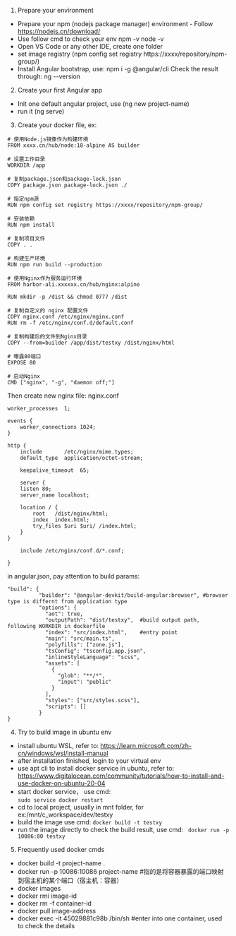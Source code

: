 1. Prepare your environment

- Prepare your npm (nodejs package manager) environment - Follow https://nodejs.cn/download/
- Use follow cmd to check your env
  npm -v
  node -v
- Open VS Code or any other IDE, create one folder
- set image registry (npm config set registry https://xxxx/repository/npm-group/)
- Install Angular bootstrap, use:
  npm i -g @angular/cli
  Check the result through: ng --version

2. Create your first Angular app

- Init one default angular project, use (ng new project-name)
- run it (ng serve)

3. Create your docker file, ex:

```
# 使用Node.js镜像作为构建环境
FROM xxxx.cn/hub/node:18-alpine AS builder

# 设置工作目录
WORKDIR /app

# 复制package.json和package-lock.json
COPY package.json package-lock.json ./

# 指定npm源
RUN npm config set registry https://xxxx/repository/npm-group/

# 安装依赖
RUN npm install

# 复制项目文件
COPY . .

# 构建生产环境
RUN npm run build --production

# 使用Nginx作为服务运行环境
FROM harbor-ali.xxxxxx.cn/hub/nginx:alpine

RUN mkdir -p /dist && chmod 0777 /dist

# 复制自定义的 nginx 配置文件
COPY nginx.conf /etc/nginx/nginx.conf
RUN rm -f /etc/nginx/conf.d/default.conf

# 复制构建后的文件到Nginx目录
COPY --from=builder /app/dist/testxy /dist/nginx/html

# 曝露80端口
EXPOSE 80

# 启动Nginx
CMD ["nginx", "-g", "daemon off;"]

```

Then create new nginx file: nginx.conf

```
worker_processes  1;

events {
    worker_connections 1024;
}

http {
    include       /etc/nginx/mime.types;
    default_type  application/octet-stream;

    keepalive_timeout  65;

    server {
    listen 80;
    server_name localhost;

    location / {
        root   /dist/nginx/html;
        index  index.html;
        try_files $uri $uri/ /index.html;
    }
}

    include /etc/nginx/conf.d/*.conf;

}
```

in angular.json, pay attention to build params:

```
"build": {
          "builder": "@angular-devkit/build-angular:browser", #browser type is differnt from application type
          "options": {
            "aot": true,
            "outputPath": "dist/testxy",  #build output path, following WORKDIR in dockerfile
            "index": "src/index.html",    #entry point
            "main": "src/main.ts",
            "polyfills": ["zone.js"],
            "tsConfig": "tsconfig.app.json",
            "inlineStyleLanguage": "scss",
            "assets": [
              {
                "glob": "**/*",
                "input": "public"
              }
            ],
            "styles": ["src/styles.scss"],
            "scripts": []
          }
}
```

4. Try to build image in ubuntu env

- install ubuntu WSL, refer to: https://learn.microsoft.com/zh-cn/windows/wsl/install-manual
- after installation finished, login to your virtual env
- use apt cli to install docker service in ubuntu, refer to: https://www.digitalocean.com/community/tutorials/how-to-install-and-use-docker-on-ubuntu-20-04
- start docker service， use cmd:  
  `sudo service docker restart`
- cd to local project, usually in mnt folder, for ex:/mnt/c_workspace/dev/testxy
- build the image use cmd:
  `docker build -t testxy`
- run the image directly to check the build result, use cmd:
  ` docker run -p 10086:80 testxy`

5. Frequently used docker cmds

- docker build -t project-name .
- docker run -p 10086:10086 project-name #指的是将容器暴露的端口映射到宿主机的某个端口（宿主机：容器）
- docker images
- docker rmi image-id
- docker rm -f container-id
- docker pull image-address
- docker exec -it 45029881c98b /bin/sh #enter into one container, used to check the details
